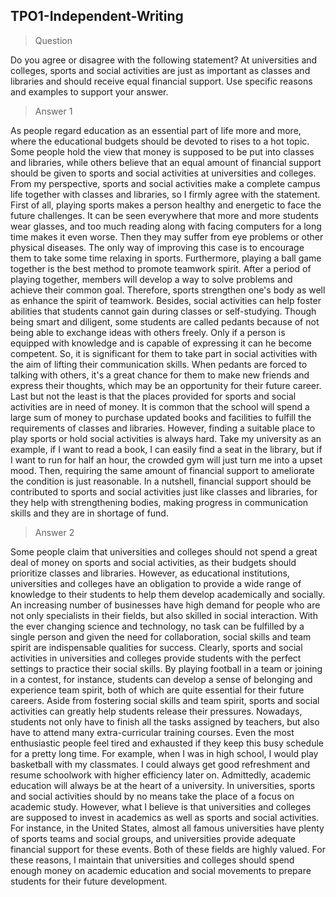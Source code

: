 ## TPO1-Independent-Writing
> Question

Do you agree or disagree with the following statement? At universities and colleges, sports and social activities are just as important as classes and libraries and should receive equal financial support. Use specific reasons and examples to support your answer.

> Answer 1

As people regard education as an essential part of life more and more, where the educational budgets should be devoted to rises to a hot topic. Some people hold the view that money is supposed to be put into classes and libraries, while others believe that an equal amount of financial support should be given to sports and social activities at universities and colleges. From my perspective, sports and social activities make a complete campus life together with classes and libraries, so I firmly agree with the statement.  First of all, playing sports makes a person healthy and energetic to face the future challenges. It can be seen everywhere that more and more students wear glasses, and too much reading along with facing computers for a long time makes it even worse. Then they may suffer from eye problems or other physical diseases. The only way of improving this case is to encourage them to take some time relaxing in sports. Furthermore, playing a ball game together is the best method to promote teamwork spirit. After a period of playing together, members will develop a way to solve problems and achieve their common goal. Therefore, sports strengthen one's body as well as enhance the spirit of teamwork. Besides, social activities can help foster abilities that students cannot gain during classes or self-studying. Though being smart and diligent, some students are called pedants because of not being able to exchange ideas with others freely. Only if a person is equipped with knowledge and is capable of expressing it can he become competent. So, it is significant for them to take part in social activities with the aim of lifting their communication skills. When pedants are forced to talking with others, it's a great chance for them to make new friends and express their thoughts, which may be an opportunity for their future career. Last but not the least is that the places provided for sports and social activities are in need of money. It is common that the school will spend a large sum of money to purchase updated books and facilities to fulfill the requirements of classes and libraries. However, finding a suitable place to play sports or hold social activities is always hard. Take my university as an example, if I want to read a book, I can easily find a seat in the library, but if I want to run for half an hour, the crowded gym will just turn me into a upset mood. Then, requiring the same amount of financial support to ameliorate the condition is just reasonable. In a nutshell, financial support should be contributed to sports and social activities just like classes and libraries, for they help with strengthening bodies, making progress in communication skills and they are in shortage of fund.

> Answer 2

Some people claim that universities and colleges should not spend a great deal of money on sports and social activities, as their budgets should prioritize classes and libraries. However, as educational institutions, universities and colleges have an obligation to provide a wide range of knowledge to their students to help them develop academically and socially. An increasing number of businesses have high demand for people who are not only specialists in their fields, but also skilled in social interaction. With the ever changing science and technology, no task can be fulfilled by a single person and given the need for collaboration, social skills and team spirit are indispensable qualities for success. Clearly, sports and social activities in universities and colleges provide students with the perfect settings to practice their social skills. By playing football in a team or joining in a contest, for instance, students can develop a sense of belonging and experience team spirit, both of which are quite essential for their future careers.  Aside from fostering social skills and team spirit, sports and social activities can greatly help students release their pressures. Nowadays, students not only have to finish all the tasks assigned by teachers, but also have to attend many extra-curricular training courses. Even the most enthusiastic people feel tired and exhausted if they keep this busy schedule for a pretty long time. For example, when I was in high school, I would play basketball with my classmates. I could always get good refreshment and resume schoolwork with higher efficiency later on.  Admittedly, academic education will always be at the heart of a university. In universities, sports and social activities should by no means take the place of a focus on academic study. However, what I believe is that universities and colleges are supposed to invest in academics as well as sports and social activities. For instance, in the United States, almost all famous universities have plenty of sports teams and social groups, and universities provide adequate financial support for these events. Both of these fields are highly valued.  For these reasons, I maintain that universities and colleges should spend enough money on academic education and social movements to prepare students for their future development.